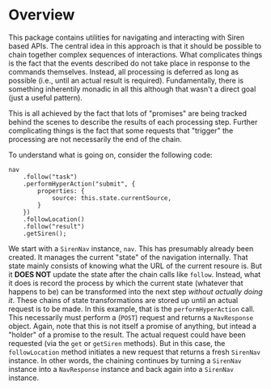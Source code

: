# Overview

This package contains utilities for navigating and interacting with Siren based
APIs.  The central idea in this approach is that it should be possible to chain 
together complex sequences of interactions.  What complicates things is the fact 
that the events described do not take place in response to the commands themselves.
Instead, all processing is deferred as long as possible (i.e., until an actual 
result is required).  Fundamentally, there is something inherentily monadic in all
this although that wasn't a direct goal (just a useful pattern).

This is all achieved by the fact that lots of "promises" are being tracked
behind the scenes to describe the results of each processing step.  Further 
complicating things is the fact that some requests that "trigger" the processing 
are not necessarily the end of the chain.

To understand what is going on, consider the following code:

```
nav
    .follow("task")
    .performHyperAction("submit", {
        properties: {
            source: this.state.currentSource,
        }
    })
    .followLocation()
    .follow("result")
    .getSiren();
```

We start with a `SirenNav` instance, `nav`.  This has presumably already been created.
It manages the current "state" of the navigation internally.  That state mainly consists
of knowing what the URL of the current resoure is.  But it **DOES NOT** update the state
after the chain calls like `follow`.  Instead, what it does is record the process by 
which the current state (whatever that happens to be) can be transformed into the 
next step *without actually doing it*.  These chains of state transformations are stored 
up until an actual request is to be made.  In this example, that is the `performHyperAction`
call.  This necessarily must perform a (`POST`) request and returns a `NavResponse` object.
Again, note that this is not itself a promise of anything, but intead a "holder" of a 
promise to the result.  The actual request could have been requested (via the `get` or 
`getSiren` methods).  But in this case, the `followLocation` method initiates a new request that returns
a fresh `SirenNav` instance.  In other words, the chaining continues by turning a 
`SirenNav` instance into a `NavResponse` instance and back again into a `SirenNav` 
instance.
